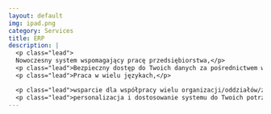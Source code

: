 ```yaml
---
layout: default
img: ipad.png
category: Services
title: ERP 
description: |
  <p class="lead">
  Nowoczesny system wspomagający pracę przedsiębiorstwa,</p>
  <p class="lead">Bezpieczny dostęp do Twoich danych za pośrednictwem wszystkich nowoczesnych urządzeń,</p>
  <p class="lead">Praca w wielu językach,</p>

  <p class="lead">wsparcie dla współpracy wielu organizacji/oddziałów/zespołów,</p>
  <p class="lead">personalizacja i dostosowanie systemu do Twoich potrzeb </p>
---
```

